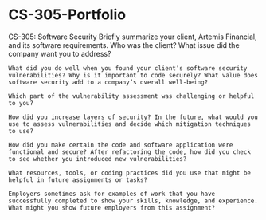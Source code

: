 # CS-305-Portfolio
CS-305: Software Security
    Briefly summarize your client, Artemis Financial, and its software requirements. Who was the client? What issue did the company want you to address?

    What did you do well when you found your client’s software security vulnerabilities? Why is it important to code securely? What value does software security add to a company’s overall well-being?

    Which part of the vulnerability assessment was challenging or helpful to you?

    How did you increase layers of security? In the future, what would you use to assess vulnerabilities and decide which mitigation techniques to use?

    How did you make certain the code and software application were functional and secure? After refactoring the code, how did you check to see whether you introduced new vulnerabilities?

    What resources, tools, or coding practices did you use that might be helpful in future assignments or tasks?

    Employers sometimes ask for examples of work that you have successfully completed to show your skills, knowledge, and experience. What might you show future employers from this assignment?

